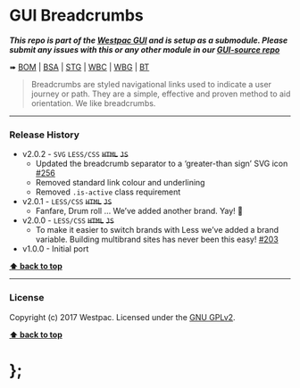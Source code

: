 GUI Breadcrumbs
===============

***This repo is part of the [Westpac GUI](http://gel.westpacgroup.com.au/GUI/) and is setup as a submodule. Please submit any issues with this or any other
module in our [GUI-source repo](https://github.com/WestpacCXTeam/GUI-source/issues)***

➠
[BOM](http://westpaccxteam.github.io/GUI-breadcrumbs/tests/BOM/) |
[BSA](http://westpaccxteam.github.io/GUI-breadcrumbs/tests/BSA/) |
[STG](http://westpaccxteam.github.io/GUI-breadcrumbs/tests/STG/) |
[WBC](http://westpaccxteam.github.io/GUI-breadcrumbs/tests/WBC/) |
[WBG](http://westpaccxteam.github.io/GUI-breadcrumbs/tests/WBG/) |
[BT](http://westpaccxteam.github.io/GUI-breadcrumbs/tests/BT/)

> Breadcrumbs are styled navigational links used to indicate a user journey or path. They are a simple, effective and proven method to aid orientation.
> We like breadcrumbs.

----------------------------------------------------------------------------------------------------------------------------------------------------------------


### Release History

* v2.0.2 - `SVG` `LESS/CSS` ~~`HTML`~~ ~~`JS`~~
	* Updated the breadcrumb separator to a ‘greater-than sign’ SVG icon
		[#256](https://github.com/WestpacCXTeam/GUI-source/issues/256)
	* Removed standard link colour and underlining
	* Removed `.is-active` class requirement
* v2.0.1 - `LESS/CSS` ~~`HTML`~~ ~~`JS`~~
	* Fanfare, Drum roll … We’ve added another brand. Yay! :clap:
* v2.0.0 - `LESS/CSS` ~~`HTML`~~ ~~`JS`~~
	* To make it easier to switch brands with Less we’ve added a brand variable. Building multibrand sites has never been this easy!
		[#203](https://github.com/WestpacCXTeam/GUI-source/issues/203)
* v1.0.0 - Initial port

**[⬆ back to top](#content)**


----------------------------------------------------------------------------------------------------------------------------------------------------------------


### License

Copyright (c) 2017 Westpac. Licensed under the [GNU GPLv2](https://raw.githubusercontent.com/WestpacCXTeam/GUI-breadcrumbs/master/LICENSE).

**[⬆ back to top](#content)**

# };